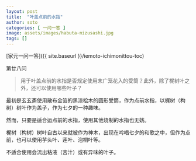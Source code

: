 ```yaml
---
layout: post
title:  "叶盖点前的水指"
author: soto
categories: [ 一问一答 ]
image: assets/images/habuta-mizusashi.jpg
tags: []
---
```


[家元一问一答]({{ site.baseurl }}/iemoto-ichimonittou-toc)

第廿八问

> 用于叶盖点前的水指是否规定使用末广笼花入的受筒？此外，除了梶树叶之外，还可以使用哪些叶子？

最初是玄玄斋使用散布金箔的黑漆桧木的圆形受筒，作为点前水指，以梶树（构树）树叶作为盖子，作为七夕的一种趣味。

然而，只要是适合运点前的水指，使用其他烧制的水指也无妨。

梶树（构树）树叶自古以来就被作为神木，出现在吟唱七夕的和歌之中，但作为点前，也可以使用芋头叶、莲叶、泡桐叶等。

不适合使用会流出粘液（苦汁）或有异味的叶子。
